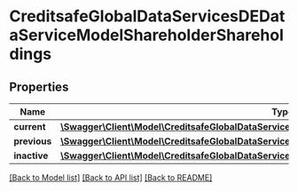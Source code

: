 # CreditsafeGlobalDataServicesDEDataServiceModelShareholderShareholdings

## Properties
Name | Type | Description | Notes
------------ | ------------- | ------------- | -------------
**current** | [**\Swagger\Client\Model\CreditsafeGlobalDataServicesDEDataServiceModelShareholderShareholding[]**](CreditsafeGlobalDataServicesDEDataServiceModelShareholderShareholding.md) |  | [optional] 
**previous** | [**\Swagger\Client\Model\CreditsafeGlobalDataServicesDEDataServiceModelShareholderShareholding[]**](CreditsafeGlobalDataServicesDEDataServiceModelShareholderShareholding.md) |  | [optional] 
**inactive** | [**\Swagger\Client\Model\CreditsafeGlobalDataServicesDEDataServiceModelShareholderShareholding[]**](CreditsafeGlobalDataServicesDEDataServiceModelShareholderShareholding.md) |  | [optional] 

[[Back to Model list]](../../README.md#documentation-for-models) [[Back to API list]](../../README.md#documentation-for-api-endpoints) [[Back to README]](../../README.md)


